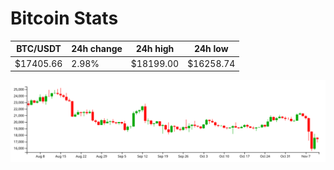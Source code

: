 # Bitcoin Stats

BTC/USDT|24h change|24h high|24h low|
|---|---|---|---|
|$17405.66|2.98%|$18199.00|$16258.74|

<img src="./chart.svg">

